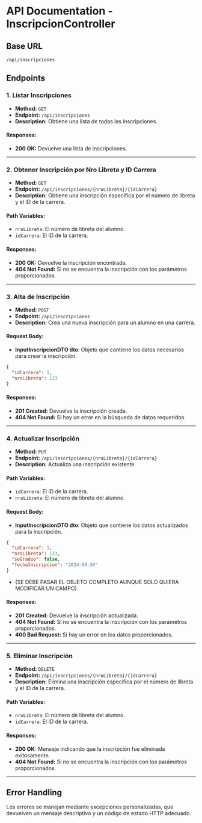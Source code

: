 # API Documentation - InscripcionController

## Base URL
`/api/inscripciones`

## Endpoints

### 1. Listar Inscripciones
- **Method:** `GET`
- **Endpoint:** `/api/inscripciones`
- **Description:** Obtiene una lista de todas las inscripciones.

#### Responses:
- **200 OK:** Devuelve una lista de inscripciones.

---

### 2. Obtener Inscripción por Nro Libreta y ID Carrera
- **Method:** `GET`
- **Endpoint:** `/api/inscripciones/{nroLibreta}/{idCarrera}`
- **Description:** Obtiene una inscripción específica por el número de libreta y el ID de la carrera.

#### Path Variables:
- `nroLibreta`: El número de libreta del alumno.
- `idCarrera`: El ID de la carrera.

#### Responses:
- **200 OK:** Devuelve la inscripción encontrada.
- **404 Not Found:** Si no se encuentra la inscripción con los parámetros proporcionados.

---

### 3. Alta de Inscripción
- **Method:** `POST`
- **Endpoint:** `/api/inscripciones`
- **Description:** Crea una nueva inscripción para un alumno en una carrera.

#### Request Body:
- **InputInscripcionDTO dto**: Objeto que contiene los datos necesarios para crear la inscripción.
```json
{
  "idCarrera": 1,
  "nroLibreta": 123
}
```

#### Responses:
- **201 Created:** Devuelve la inscripción creada.
- **404 Not Found:** Si hay un error en la búsqueda de datos requeridos.

---

### 4. Actualizar Inscripción
- **Method:** `PUT`
- **Endpoint:** `/api/inscripciones/{nroLibreta}/{idCarrera}`
- **Description:** Actualiza una inscripción existente.

#### Path Variables:
- `idCarrera`: El ID de la carrera.
- `nroLibreta`: El número de libreta del alumno.

#### Request Body:
- **InputInscripcionDTO dto**: Objeto que contiene los datos actualizados para la inscripción.
```json
{
  "idCarrera": 1,
  "nroLibreta": 123,
  "seGraduo": false,
  "fechaInscripcion": "2024-09-30"
}
```
- (SE DEBE PASAR EL OBJETO COMPLETO AUNQUE SOLO QUIERA MODIFICAR UN CAMPO)



#### Responses:
- **201 Created:** Devuelve la inscripción actualizada.
- **404 Not Found:** Si no se encuentra la inscripción con los parámetros proporcionados.
- **400 Bad Request:** Si hay un error en los datos proporcionados.
---

### 5. Eliminar Inscripción
- **Method:** `DELETE`
- **Endpoint:** `/api/inscripciones/{nroLibreta}/{idCarrera}`
- **Description:** Elimina una inscripción específica por el número de libreta y el ID de la carrera.

#### Path Variables:
- `nroLibreta`: El número de libreta del alumno.
- `idCarrera`: El ID de la carrera.

#### Responses:
- **200 OK:** Mensaje indicando que la inscripción fue eliminada exitosamente.
- **404 Not Found:** Si no se encuentra la inscripción con los parámetros proporcionados.

---

## Error Handling
Los errores se manejan mediante excepciones personalizadas, que devuelven un mensaje descriptivo y un código de estado HTTP adecuado.

